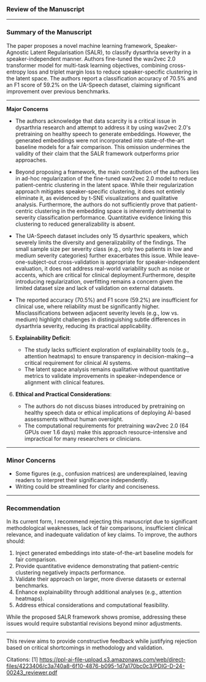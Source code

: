### **Review of the Manuscript**

---

### **Summary of the Manuscript**
The paper proposes a novel machine learning framework, Speaker-Agnostic Latent Regularisation (SALR), to classify dysarthria severity in a speaker-independent manner. Authors fine-tuned the wav2vec 2.0 transformer model for multi-task learning objectives, combining cross-entropy loss and triplet margin loss to reduce speaker-specific clustering in the latent space. The authors report a classification accuracy of 70.5% and an F1 score of 59.2% on the UA-Speech dataset, claiming significant improvement over previous benchmarks.

---

**Major Concerns**
- The authors acknowledge that data scarcity is a critical issue in dysarthria research and attempt to address it by using wav2vec 2.0's pretraining on healthy speech to generate embeddings. However, the generated embeddings were not incorporated into state-of-the-art baseline models for a fair comparison. This omission undermines the validity of their claim that the SALR framework outperforms prior approaches.

- Beyond proposing a framework, the main contribution of the authors lies in ad-hoc regularization of the fine-tuned wav2vec 2.0 model to reduce patient-centric clustering in the latent space. While their regularization approach mitigates speaker-specific clustering, it does not entirely eliminate it, as evidenced by t-SNE visualizations and qualitative analysis. Furthermore, the authors do not sufficiently prove that patient-centric clustering in the embedding space is inherently detrimental to severity classification performance. Quantitative evidence linking this clustering to reduced generalizability is absent.

- The UA-Speech dataset includes only 15 dysarthric speakers, which severely limits the diversity and generalizability of the findings. The small sample size per severity class (e.g., only two patients in low and medium severity categories) further exacerbates this issue. While leave-one-subject-out cross-validation is appropriate for speaker-independent evaluation, it does not address real-world variability such as noise or accents, which are critical for clinical deployment.Furthermore, despite introducing regularization, overfitting remains a concern given the limited dataset size and lack of validation on external datasets.

- The reported accuracy (70.5%) and F1 score (59.2%) are insufficient for clinical use, where reliability must be significantly higher. Misclassifications between adjacent severity levels (e.g., low vs. medium) highlight challenges in distinguishing subtle differences in dysarthria severity, reducing its practical applicability.

5. **Explainability Deficit**:
   - The study lacks sufficient exploration of explainability tools (e.g., attention heatmaps) to ensure transparency in decision-making—a critical requirement for clinical AI systems.
   - The latent space analysis remains qualitative without quantitative metrics to validate improvements in speaker-independence or alignment with clinical features.

6. **Ethical and Practical Considerations**:
   - The authors do not discuss biases introduced by pretraining on healthy speech data or ethical implications of deploying AI-based assessments without human oversight.
   - The computational requirements for pretraining wav2vec 2.0 (64 GPUs over 1.6 days) make this approach resource-intensive and impractical for many researchers or clinicians.

---

### **Minor Concerns**
- Some figures (e.g., confusion matrices) are underexplained, leaving readers to interpret their significance independently.
- Writing could be streamlined for clarity and conciseness.

---

### **Recommendation**
In its current form, I recommend rejecting this manuscript due to significant methodological weaknesses, lack of fair comparisons, insufficient clinical relevance, and inadequate validation of key claims. To improve, the authors should:

1. Inject generated embeddings into state-of-the-art baseline models for fair comparison.
2. Provide quantitative evidence demonstrating that patient-centric clustering negatively impacts performance.
3. Validate their approach on larger, more diverse datasets or external benchmarks.
4. Enhance explainability through additional analyses (e.g., attention heatmaps).
5. Address ethical considerations and computational feasibility.

While the proposed SALR framework shows promise, addressing these issues would require substantial revisions beyond minor adjustments.

--- 

This review aims to provide constructive feedback while justifying rejection based on critical shortcomings in methodology and validation.

Citations:
[1] https://ppl-ai-file-upload.s3.amazonaws.com/web/direct-files/4223406/c3a740a8-6f10-4876-b095-1d7a170bc0c3/PDIG-D-24-00243_reviewer.pdf